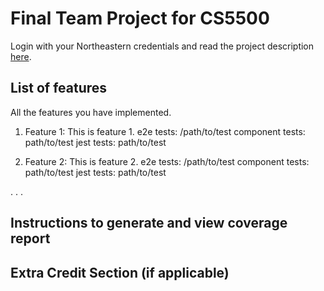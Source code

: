 # Final Team Project for CS5500

Login with your Northeastern credentials and read the project description [here](https://northeastern-my.sharepoint.com/:w:/g/personal/j_mitra_northeastern_edu/ETUqq9jqZolOr0U4v-gexHkBbCTAoYgTx7cUc34ds2wrTA?e=URQpeI).

## List of features

All the features you have implemented. 

1. Feature 1:
    This is feature 1.
    e2e tests: /path/to/test
    component tests: path/to/test
    jest tests: path/to/test

2. Feature 2:
    This is feature 2.
    e2e tests: /path/to/test
    component tests: path/to/test
    jest tests: path/to/test

. . .

## Instructions to generate and view coverage report 

## Extra Credit Section (if applicable)